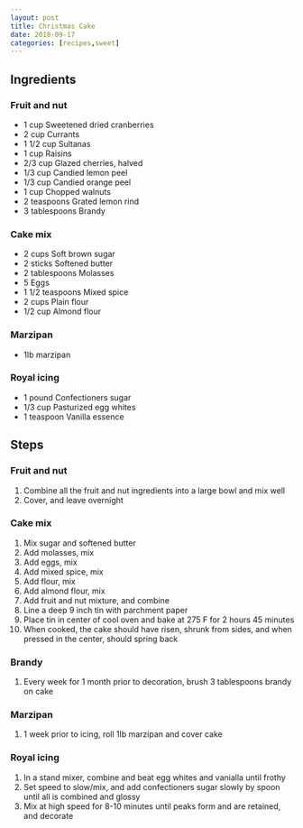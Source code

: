 ```yaml
---
layout: post
title: Christmas Cake
date: 2018-09-17
categories: [recipes,sweet]
---
```


## Ingredients

### Fruit and nut

- 1 cup Sweetened dried cranberries
- 2 cup Currants
- 1 1/2 cup Sultanas
- 1 cup Raisins
- 2/3 cup Glazed cherries, halved
- 1/3 cup Candied lemon peel
- 1/3 cup Candied orange peel
- 1 cup Chopped walnuts
- 2 teaspoons Grated lemon rind
- 3 tablespoons Brandy

### Cake mix

- 2 cups Soft brown sugar
- 2 sticks Softened butter
- 2 tablespoons Molasses
- 5 Eggs
- 1 1/2 teaspoons Mixed spice
- 2 cups Plain flour
- 1/2 cup Almond flour

### Marzipan

- 1lb marzipan

### Royal icing

- 1 pound Confectioners sugar
- 1/3 cup Pasturized egg whites
- 1 teaspoon Vanilla essence

## Steps

### Fruit and nut

1. Combine all the fruit and nut ingredients into a large bowl and mix well
1. Cover, and leave overnight

### Cake mix

1. Mix sugar and softened butter
1. Add molasses, mix
1. Add eggs, mix
1. Add mixed spice, mix
1. Add flour, mix
1. Add almond flour, mix
1. Add fruit and nut mixture, and combine
1. Line a deep 9 inch tin with parchment paper
1. Place tin in center of cool oven and bake at 275 F for 2 hours 45 minutes
1. When cooked, the cake should have risen, shrunk from sides, and when pressed in the center, should spring back

### Brandy

1. Every week for 1 month prior to decoration, brush 3 tablespoons brandy on cake

### Marzipan

1. 1 week prior to icing, roll 1lb marzipan and cover cake

### Royal icing

1. In a stand mixer, combine and beat egg whites and vanialla until frothy
1. Set speed to slow/mix, and add confectioners sugar slowly by spoon until all is combined and glossy
1. Mix at high speed for 8-10 minutes until peaks form and are retained, and decorate